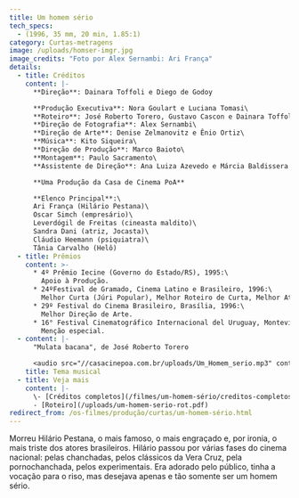 ```yaml
---
title: Um homem sério
tech_specs:
  - (1996, 35 mm, 20 min, 1.85:1)
category: Curtas-metragens
image: /uploads/homser-imgr.jpg
image_credits: "Foto por Alex Sernambi: Ari França"
details:
  - title: Créditos
    content: |-
      **Direção**: Dainara Toffoli e Diego de Godoy

      **Produção Executiva**: Nora Goulart e Luciana Tomasi\
      **Roteiro**: José Roberto Torero, Gustavo Cascon e Dainara Toffoli\
      **Direção de Fotografia**: Alex Sernambi\
      **Direção de Arte**: Denise Zelmanovitz e Ênio Ortiz\
      **Música**: Kito Siqueira\
      **Direção de Produção**: Marco Baioto\
      **Montagem**: Paulo Sacramento\
      **Assistente de Direção**: Ana Luiza Azevedo e Márcia Baldissera

      **Uma Produção da Casa de Cinema PoA**

      **Elenco Principal**:\
      Ari França (Hilário Pestana)\
      Oscar Simch (empresário)\
      Leverdógil de Freitas (cineasta maldito)\
      Sandra Dani (atriz, Jocasta)\
      Cláudio Heemann (psiquiatra)\
      Tânia Carvalho (Helô)
  - title: Prêmios
    content: >-
      * 4º Prêmio Iecine (Governo do Estado/RS), 1995:\
        Apoio à Produção.
      * 24ºFestival de Gramado, Cinema Latino e Brasileiro, 1996:\
        Melhor Curta (Júri Popular), Melhor Roteiro de Curta, Melhor Ator (Ari França). Melhor Curta Gaúcho, Prêmio Especial de Curta Gaúcho (Ari França).
      * 29º Festival do Cinema Brasileiro, Brasília, 1996:\
        Melhor Direção de Arte.
      * 16° Festival Cinematográfico Internacional del Uruguay, Montevideo, 1998:\
        Menção especial.
  - content: |-
      "Mulata bacana", de José Roberto Torero

      <audio src="//casacinepoa.com.br/uploads/Um_Homem_serio.mp3" controls />
    title: Tema musical
  - title: Veja mais
    content: |-
      \- [Créditos completos](/filmes/um-homem-sério/creditos-completos)\
      -﻿ [Roteiro](/uploads/um-homem-serio-rot.pdf)
redirect_from: /os-filmes/produção/curtas/um-homem-sério.html
---
```

Morreu Hilário Pestana, o mais famoso, o mais engraçado e, por ironia, o mais triste dos atores brasileiros. Hilário passou por várias fases do cinema nacional: pelas chanchadas, pelos clássicos da Vera Cruz, pela pornochanchada, pelos experimentais. Era adorado pelo público, tinha a vocação para o riso, mas desejava apenas e tão somente ser um homem sério.
